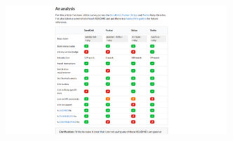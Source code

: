 <!-- .slide: data-background="resources/github-readmes.png" data-state="dim" -->

![cat](resources/github-readmes.png)
